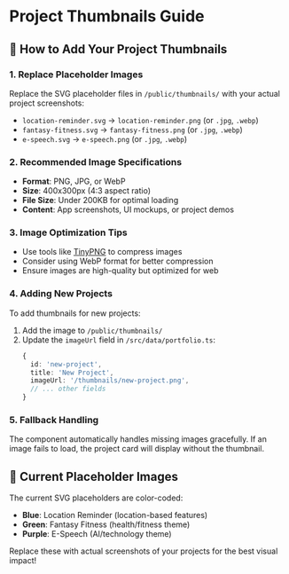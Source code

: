 # Project Thumbnails Guide

## 📸 How to Add Your Project Thumbnails

### 1. **Replace Placeholder Images**
Replace the SVG placeholder files in `/public/thumbnails/` with your actual project screenshots:

- `location-reminder.svg` → `location-reminder.png` (or `.jpg`, `.webp`)
- `fantasy-fitness.svg` → `fantasy-fitness.png` (or `.jpg`, `.webp`)  
- `e-speech.svg` → `e-speech.png` (or `.jpg`, `.webp`)

### 2. **Recommended Image Specifications**
- **Format**: PNG, JPG, or WebP
- **Size**: 400x300px (4:3 aspect ratio)
- **File Size**: Under 200KB for optimal loading
- **Content**: App screenshots, UI mockups, or project demos

### 3. **Image Optimization Tips**
- Use tools like [TinyPNG](https://tinypng.com/) to compress images
- Consider using WebP format for better compression
- Ensure images are high-quality but optimized for web

### 4. **Adding New Projects**
To add thumbnails for new projects:

1. Add the image to `/public/thumbnails/`
2. Update the `imageUrl` field in `/src/data/portfolio.ts`:
   ```typescript
   {
     id: 'new-project',
     title: 'New Project',
     imageUrl: '/thumbnails/new-project.png',
     // ... other fields
   }
   ```

### 5. **Fallback Handling**
The component automatically handles missing images gracefully. If an image fails to load, the project card will display without the thumbnail.

## 🎨 Current Placeholder Images
The current SVG placeholders are color-coded:
- **Blue**: Location Reminder (location-based features)
- **Green**: Fantasy Fitness (health/fitness theme)  
- **Purple**: E-Speech (AI/technology theme)

Replace these with actual screenshots of your projects for the best visual impact!
